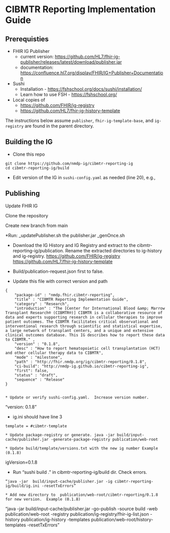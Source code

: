 # CIBMTR Reporting Implementation Guide

## Prerequisties
* FHIR IG Publisher
  * current version: https://github.com/HL7/fhir-ig-publisher/releases/latest/download/publisher.jar
  * documentation: https://confluence.hl7.org/display/FHIR/IG+Publisher+Documentation
* Sushi
  * Installation - https://fshschool.org/docs/sushi/installation/
  * Learn how to use FSH - https://fshschool.org/
* Local copies of
    * https://github.com/FHIR/ig-registry
    * https://github.com/HL7/fhir-ig-history-template

The instructions below assume `publisher`, `fhir-ig-template-base`, and `ig-registry` are found in the parent directory.

## Building the IG

* Clone this repo
```
git clone https://github.com/nmdp-ig/cibmtr-reporting-ig
cd cibmtr-reporting-ig/build
```
* Edit version of the IG in `sushi-config.yaml` as needed (line 20), e.g.,

## Publishing

Update FHIR IG

Clone the repository

Create new branch from main

*Run:
_updatePublisher.sh the publisher.jar
_genOnce.sh

* Download the IG History and IG Registry and extract to the cibmtr-reporting-ig/publication.  Rename the extracted directories to ig-history and ig-registry.
https://github.com/FHIR/ig-registry
https://github.com/HL7/fhir-ig-history-template

* Build/publication-request.json first to false.
* Update this file with correct version and path
```
{
    "package-id" : "nmdp.fhir.cibmtr-reporting",
    "title" : "CIBMTR Reporting Implementation Guide",
    "category" : "Research",
    "introduction" : "The [Center for International Blood &amp; Marrow Transplant Research® (CIBMTR®)] CIBMTR is a collaborative resource of data and experts supporting research in cellular therapies to improve patient outcomes. The CIBMTR facilitates critical observational and interventional research through scientific and statistical expertise, a large network of transplant centers, and a unique and extensive clinical outcomes database. This IG describes how to report these data to CIBMTR." ,
    "version" : "0.1.8",
    "desc" : "How to report hematopoietic cell transplantation (HCT) and other cellular therapy data to CIBMTR",
    "mode" : "milestone",   
    "path" : "http://fhir.nmdp.org/ig/cibmtr-reporting/0.1.8",
    "ci-build": "http://nmdp-ig.github.io/cibmtr-reporting-ig",   
    "first": false,
    "status" : "draft",
    "sequence" : "Release"
}


* Update or verify sushi-config.yaml.  Increase version number.
```
“version: 0.1.8”

* ig.ini should have line 3 
```
template = #cibmtr-template

* Update package-registry or generate. java -jar build/input-cache/publisher.jar -generate-package-registry publication/web-root

* Update build/template/versions.txt with the new ig number Example (0.1.8)

```
igVersion=0.1.8

* Run “sushi build .”  in cibmtr-reporting-ig/build dir. Check errors.

```
“java -jar  build/input-cache/publisher.jar -ig cibmtr-reporting-ig/build/ig.ini -resetTxErrors”

* Add new directory to  publication/web-root/cibmtr-reporting/0.1.8 for new version.  Example (0.1.8)

```
“java -jar build/input-cache/publisher.jar -go-publish -source build -web publication/web-root -registry publication/ig-registry/fhir-ig-list.json -history publication/ig-history -templates publication/web-root/history-templates -resetTxErrors”
